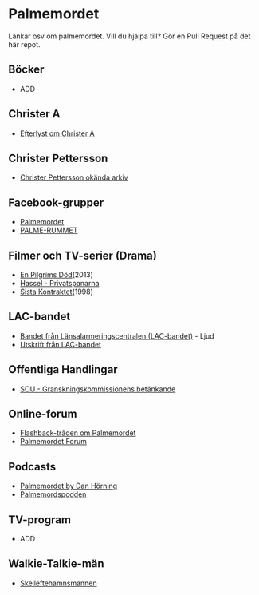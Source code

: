 # Palmemordet
Länkar osv om palmemordet. Vill du hjälpa till? Gör en Pull Request på det här repot.

## Böcker
* ADD

## Christer A
* [Efterlyst om Christer A](http://www.viafree.se/program/samhalle/efterlyst/sasong-42/avsnitt-4)

## Christer Pettersson
* [Christer Pettersson okända arkiv](http://www.expressen.se/nyheter/christer-petterssons-okanda-arkiv-hittat/)

## Facebook-grupper
* [Palmemordet](https://www.facebook.com/palmemordet)
* [PALME-RUMMET](https://www.facebook.com/groups/palmerummet/)

## Filmer och TV-serier (Drama)
* [En Pilgrims Död](http://www.imdb.com/title/tt2602070/)(2013)
* [Hassel - Privatspanarna](http://www.imdb.com/title/tt2071471/)
* [Sista Kontraktet](http://www.imdb.com/title/tt0122573/)(1998)

## LAC-bandet
* [Bandet från Länsalarmeringscentralen (LAC-bandet)](https://www.youtube.com/watch?v=1m59M6iAPdM) - Ljud
* [Utskrift från LAC-bandet](http://www.politiskamord.com/p5lacsamtalen.html)

## Offentliga Handlingar
* [SOU - Granskningskommissionens betänkande](http://www.regeringen.se/rattsdokument/statens-offentliga-utredningar/1999/01/sou-199988--/)

## Online-forum
* [Flashback-tråden om Palmemordet](https://www.flashback.org/t133416)
* [Palmemordet Forum](http://palmemordet.forum24.se/)

## Podcasts
* [Palmemordet by Dan Hörning](https://itunes.apple.com/se/podcast/palmemordet/id1086387447?l=en&mt=2)
* [Palmemordspodden](http://palme.libsyn.com/)

## TV-program
* ADD

## Walkie-Talkie-män
* [Skelleftehamnsmannen](http://sverigesradio.se/sida/artikel.aspx?programid=109&artikel=6103013)

